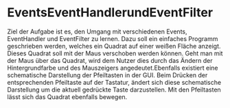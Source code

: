 # EventsEventHandlerundEventFilter
Ziel der Aufgabe ist es, den Umgang mit verschiedenen 
Events, EventHandler und EventFilter zu lernen. Dazu soll ein einfaches Programm geschrieben werden, 
welches ein Quadrat auf einer weißen Fläche anzeigt. Dieses Quadrat soll mit der Maus verschoben
werden können. 
Geht man mit der Maus über das Quadrat, wird dem Nutzer dies durch das Ändern der Hintergrundfarbe 
und 
des Mauszeigers angedeutet.Ebenfalls existiert eine schematische Darstellung der Pfeiltasten in 
der GUI. Beim Drücken der entsprechenden Pfeiltaste auf der Tastatur, ändert sich diese schematische 
Darstellung um die
aktuell gedrückte Taste darzustellen. Mit den Pfeiltasten lässt sich das Quadrat ebenfalls bewegen.
